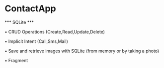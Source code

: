 # ContactApp

*** SQLite ***

• CRUD Operations (Create,Read,Update,Delete)

• Implicit Intent (Call,Sms,Mail)

• Save and retrieve images with SQLite (from memory or by taking a photo)

• Fragment
